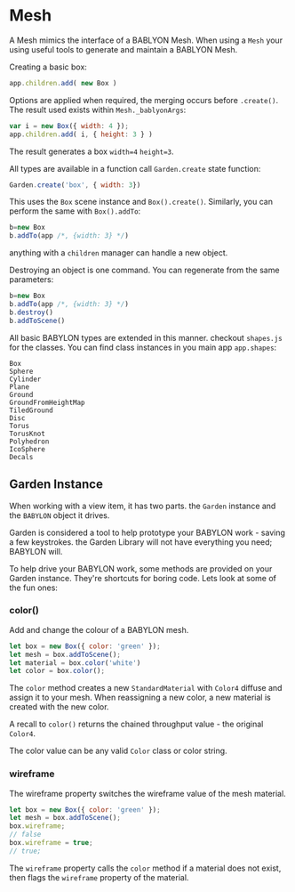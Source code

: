 # Mesh

A Mesh mimics the interface of a BABLYON Mesh. When using a `Mesh` your using useful tools to generate and maintain a BABLYON Mesh.

Creating a basic box:

```js
app.children.add( new Box )
```

Options are applied when required, the merging occurs before `.create()`. The result used exists within `Mesh._bablyonArgs`:

```js
var i = new Box({ width: 4 });
app.children.add( i, { height: 3 } )
```

The result generates a box `width=4` `height=3`.

All types are available in a function call `Garden.create` state function:

```js
Garden.create('box', { width: 3})
```

This uses the `Box` scene instance and `Box().create()`.
Similarly, you can perform the same with `Box().addTo`:

```js
b=new Box
b.addTo(app /*, {width: 3} */)
```

anything with a `children` manager can handle a new object.

Destroying an object is one command. You can regenerate from the same parameters:

```js
b=new Box
b.addTo(app /*, {width: 3} */)
b.destroy()
b.addToScene()
```

All basic BABYLON types are extended in this manner. checkout `shapes.js` for the classes. You can find class instances in you main app `app.shapes`:

```
Box
Sphere
Cylinder
Plane
Ground
GroundFromHeightMap
TiledGround
Disc
Torus
TorusKnot
Polyhedron
IcoSphere
Decals
```

## Garden Instance

When working with a view item, it has two parts. the `Garden` instance and the `BABYLON` object it drives.

Garden is considered a tool to help prototype your BABYLON work - saving a few keystrokes. the Garden Library will not have everything you need; BABYLON will.

To help drive your BABYLON work, some methods are provided on your Garden instance. They're shortcuts for boring code. Lets look at some of the fun ones:


### color()

Add and change the colour of a BABYLON mesh.

```js
let box = new Box({ color: 'green' });
let mesh = box.addToScene();
let material = box.color('white')
let color = box.color();
```

The `color` method creates a new `StandardMaterial` with `Color4` diffuse and assign it to your mesh. When reassigning a new color, a new material is created with the new color.

A recall to `color()` returns the chained throughput value - the original `Color4`.

The color value can be any valid `Color` class or color string.

### wireframe

The wireframe property switches the wireframe value of the mesh material.

```js
let box = new Box({ color: 'green' });
let mesh = box.addToScene();
box.wireframe;
// false
box.wireframe = true;
// true;
```

The `wireframe` property calls the `color` method if a material does not exist, then flags the `wireframe` property of the material.
